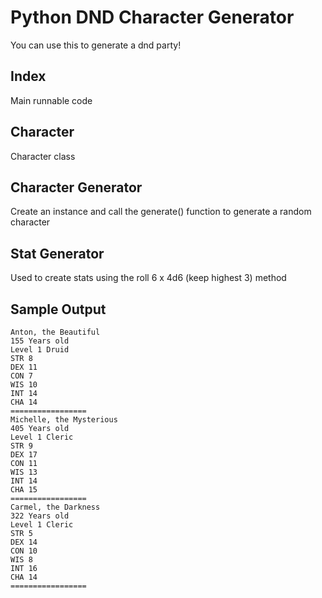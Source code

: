 # Python DND Character Generator
You can use this to generate a dnd party!

## Index
Main runnable code

## Character
Character class

## Character Generator
Create an instance and call the generate() function to generate a random character

## Stat Generator
Used to create stats using the roll 6 x 4d6 (keep highest 3) method

## Sample Output
```
Anton, the Beautiful
155 Years old
Level 1 Druid
STR 8
DEX 11
CON 7
WIS 10
INT 14
CHA 14
=================
Michelle, the Mysterious
405 Years old
Level 1 Cleric
STR 9
DEX 17
CON 11
WIS 13
INT 14
CHA 15
=================
Carmel, the Darkness 
322 Years old
Level 1 Cleric
STR 5
DEX 14
CON 10
WIS 8
INT 16
CHA 14
=================
```
